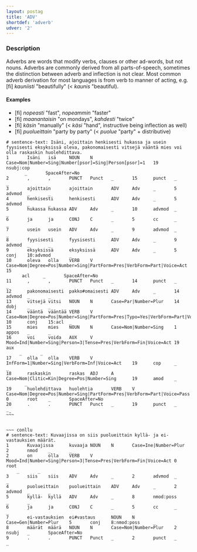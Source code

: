 ```yaml
---
layout: postag
title: 'ADV'
shortdef: 'adverb'
udver: '2'
---
```


### Description

Adverbs are words that modify verbs, clauses or other ad-words, but
not nouns. Adverbs are commonly derived from all parts-of-speech, sometimes
the distinction between adverb and inflection is not clear. Most common adverb
derivation for most languages is from verb to manner of acting, e.g. [fi]
_kauniisti_ "beautifully" (< _kaunis_ "beautiful).

#### Examples

* [fi] _nopeasti_ "fast", _nopeammin_ "faster"
* [fi] _maanantaisin_ "on mondays", _kahdesti_ "twice"
* [fi] _käsin_ "manually" (< _käsi_ "hand", instructive being inflection as
  well)
* [fi] _puolueittain_ "party by party" (< _puolue_ "party" + distributive)

~~~ conllu
# sentence-text: Isäni, ajoittain henkisesti hukassa ja usein fyysisesti eksyksissä oleva, pakonomaisesti vitsejä vääntä mies voi olla raskaskin huolehdittava.
1       Isäni   isä     NOUN    N       Case=Nom|Number=Sing|Number[psor]=Sing|Person[psor]=1   19      nsubj:cop
       _       SpaceAfter=No
2       ,       ,       PUNCT   Punct   _       15      punct   _       _
3       ajoittain       ajoittain       ADV     Adv     _       5       advmod  _       _
4       henkisesti      henkisesti      ADV     Adv     _       5       advmod  _       _
5       hukassa hukassa ADV     Adv     _       10      advmod  _       _
6       ja      ja      CONJ    C       _       5       cc      _       _
7       usein   usein   ADV     Adv     _       9       advmod  _       _
8       fyysisesti      fyysisesti      ADV     Adv     _       9       advmod  _       _
9       eksyksissä      eksyksissä      ADV     Adv     _       5       conj    10:advmod       _
10      oleva   olla    VERB    V       Case=Nom|Degree=Pos|Number=Sing|PartForm=Pres|VerbForm=Part|Voice=Act   15
      acl     _       SpaceAfter=No
11      ,       ,       PUNCT   Punct   _       14      punct   _       _
12      pakonomaisesti  pakko#omaisesti ADV     Adv     _       14      advmod  _       _
13      vitsejä vitsi   NOUN    N       Case=Par|Number=Plur    14      dobj    _       _
14      vääntä  vääntää VERB    V       Case=Nom|Degree=Pos|Number=Sing|PartForm=Pres|Typo=Yes|VerbForm=Part|Voice=Act  10      conj    15:acl  _
15      mies    mies    NOUN    N       Case=Nom|Number=Sing    1       appos   _       _
16      voi     voida   AUX     V       Mood=Ind|Number=Sing|Person=3|Tense=Pres|VerbForm=Fin|Voice=Act 19      aux
     _       _
17      olla    olla    VERB    V       InfForm=1|Number=Sing|VerbForm=Inf|Voice=Act    19      cop     _       _
18      raskaskin       raskas  ADJ     A       Case=Nom|Clitic=Kin|Degree=Pos|Number=Sing      19      amod    _
       _
19      huolehdittava   huolehtia       VERB    V       Case=Nom|Degree=Pos|Number=Sing|PartForm=Pres|VerbForm=Part|Voice=Pass  0       root    _       SpaceAfter=No
20      .       .       PUNCT   Punct   _       19      punct   _       _
~̃~~


~~~ conllu
# sentence-text: Kuvaajissa on siis puolueittain kyllä- ja ei-vastauksien määrät.
1       Kuvaajissa      kuvaaja NOUN    N       Case=Ine|Number=Plur    2       nmod    _       _
2       on      olla    VERB    V       Mood=Ind|Number=Sing|Person=3|Tense=Pres|VerbForm=Fin|Voice=Act 0       root
    _       _
3       siis    siis    ADV     Adv     _       2       advmod  _       _
4       puolueittain    puolueittain    ADV     Adv     _       2       advmod  _       _
5       kyllä-  kyllä   ADV     Adv     _       8       nmod:poss       _       _
6       ja      ja      CONJ    C       _       5       cc      _       _
7       ei-vastauksien  ei#vastaus      NOUN    N       Case=Gen|Number=Plur    5       conj    8:nmod:poss     _
8       määrät  määrä   NOUN    N       Case=Nom|Number=Plur    2       nsubj   _       SpaceAfter=No
9       .       .       PUNCT   Punct   _       2       punct   _       _
~~~
<!-- Interlanguage links updated Út zář 29 20:22:56 CEST 2020 -->
